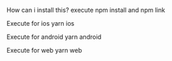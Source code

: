 How can i install this?
execute npm install and npm link

Execute for ios
yarn ios

Execute for android
yarn android

Execute for web 
yarn web

